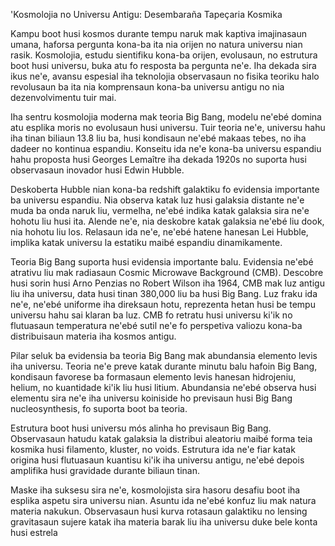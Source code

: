 'Kosmolojia no Universu Antigu: Desembaraña Tapeçaria Kosmika

Kampu boot husi kosmos durante tempu naruk mak kaptiva imajinasaun umana, haforsa pergunta kona-ba ita nia orijen no natura universu nian rasik. Kosmolojia, estudu sientifiku kona-ba orijen, evolusaun, no estrutura boot husi universu, buka atu fo resposta ba pergunta ne'e. Iha dekada sira ikus ne'e, avansu espesial iha teknolojia observasaun no fisika teoriku halo revolusaun ba ita nia komprensaun kona-ba universu antigu no nia dezenvolvimentu tuir mai.

Iha sentru kosmolojia moderna mak teoria Big Bang, modelu ne'ebé domina atu esplika moris no evolusaun husi universu. Tuir teoria ne'e, universu hahu iha tinan biliaun 13.8 liu ba, husi kondisaun ne'ebé makaas tebes, no iha dadeer no kontinua espandiu. Konseitu ida ne'e kona-ba universu espandiu hahu proposta husi Georges Lemaître iha dekada 1920s no suporta husi observasaun inovador husi Edwin Hubble.

Deskoberta Hubble nian kona-ba redshift galaktiku fo evidensia importante ba universu espandiu. Nia observa katak luz husi galaksia distante ne'e muda ba onda naruk liu, vermelha, ne'ebé indika katak galaksia sira ne'e hohotu liu husi ita. Alende ne'e, nia deskobre katak galaksia ne'ebé liu dook, nia hohotu liu los. Relasaun ida ne'e, ne'ebé hatene hanesan Lei Hubble, implika katak universu la estatiku maibé espandiu dinamikamente.

Teoria Big Bang suporta husi evidensia importante balu. Evidensia ne'ebé atrativu liu mak radiasaun Cosmic Microwave Background (CMB). Descobre husi sorin husi Arno Penzias no Robert Wilson iha 1964, CMB mak luz antigu liu iha universu, data husi tinan 380,000 liu ba husi Big Bang. Luz fraku ida ne'e, ne'ebé uniforme iha direksaun hotu, reprezenta hetan husi be tempu universu hahu sai klaran ba luz. CMB fo retratu husi universu ki'ik no flutuasaun temperatura ne'ebé sutil ne'e fo perspetiva valiozu kona-ba distribuisaun materia iha kosmos antigu.

Pilar seluk ba evidensia ba teoria Big Bang mak abundansia elemento levis iha universu. Teoria ne'e preve katak durante minutu balu hafoin Big Bang, kondisaun favorese ba formasaun elemento levis hanesan hidrojeniu, helium, no kuantidade ki'ik liu husi litium. Abundansia ne'ebé observa husi elementu sira ne'e iha universu koiniside ho previsaun husi Big Bang nucleosynthesis, fo suporta boot ba teoria.

Estrutura boot husi universu mós alinha ho previsaun Big Bang. Observasaun hatudu katak galaksia la distribui aleatoriu maibé forma teia kosmika husi filamento, kluster, no voids. Estrutura ida ne'e fiar katak origina husi flutuasaun kuantisu ki'ik iha universu antigu, ne'ebé depois amplifika husi gravidade durante biliaun tinan.

Maske iha suksesu sira ne'e, kosmolojista sira hasoru desafiu boot iha esplika aspetu sira universu nian. Asuntu ida ne'ebé konfuz liu mak natura materia nakukun. Observasaun husi kurva rotasaun galaktiku no lensing gravitasaun sujere katak iha materia barak liu iha universu duke bele konta husi estrela
